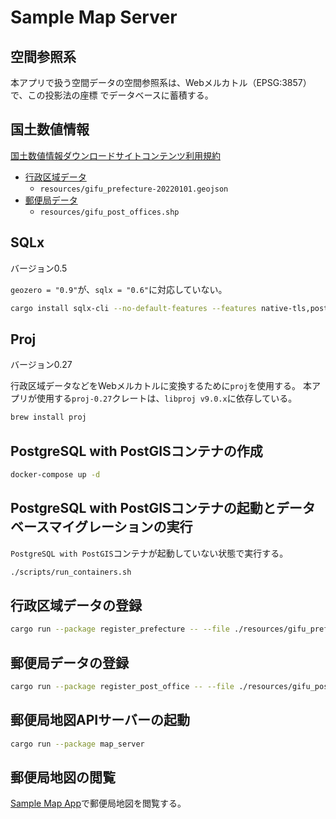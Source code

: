 # Sample Map Server

## 空間参照系

本アプリで扱う空間データの空間参照系は、Webメルカトル（EPSG:3857）で、この投影法の座標
でデータベースに蓄積する。

## 国土数値情報

[国土数値情報ダウンロードサイトコンテンツ利用規約](https://nlftp.mlit.go.jp/ksj/other/agreement.html)

* [行政区域データ](https://nlftp.mlit.go.jp/ksj/gml/datalist/KsjTmplt-N03-v3_1.html)
  * `resources/gifu_prefecture-20220101.geojson`
* [郵便局データ](https://nlftp.mlit.go.jp/ksj/gml/datalist/KsjTmplt-P30.html)
  * `resources/gifu_post_offices.shp`

## SQLx

バージョン0.5

`geozero = "0.9"`が、`sqlx = "0.6"`に対応していない。

```bash
cargo install sqlx-cli --no-default-features --features native-tls,postgres
```

## Proj

バージョン0.27

行政区域データなどをWebメルカトルに変換するために`proj`を使用する。
本アプリが使用する`proj-0.27`クレートは、`libproj v9.0.x`に依存している。

```bash
brew install proj
```

## PostgreSQL with PostGISコンテナの作成

```bash
docker-compose up -d
```

## PostgreSQL with PostGISコンテナの起動とデータベースマイグレーションの実行

`PostgreSQL with PostGIS`コンテナが起動していない状態で実行する。

```bash
./scripts/run_containers.sh
```

## 行政区域データの登録

```bash
cargo run --package register_prefecture -- --file ./resources/gifu_prefecture-20220101.geojson --code 21
```

## 郵便局データの登録

```bash
cargo run --package register_post_office -- --file ./resources/gifu_post_offices.shp --code 21 --srid 4612 --encoding shift_jis
```

## 郵便局地図APIサーバーの起動

```bash
cargo run --package map_server
```

## 郵便局地図の閲覧

[Sample Map App](https://github.com/xjr1300/sample_map_app)で郵便局地図を閲覧する。
